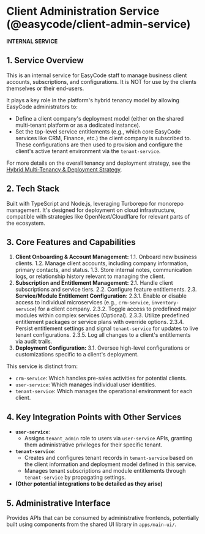 # Client Administration Service (@easycode/client-admin-service)

**INTERNAL SERVICE**

## 1. Service Overview

This is an internal service for EasyCode staff to manage business client accounts, subscriptions, and configurations. It is NOT for use by the clients themselves or their end-users.

It plays a key role in the platform's hybrid tenancy model by allowing EasyCode administrators to:
- Define a client company's deployment model (either on the shared multi-tenant platform or as a dedicated instance).
- Set the top-level service entitlements (e.g., which core EasyCode services like CRM, Finance, etc.) the client company is subscribed to.
These configurations are then used to provision and configure the client's active tenant environment via the `tenant-service`.

For more details on the overall tenancy and deployment strategy, see the [Hybrid Multi-Tenancy & Deployment Strategy](../../docs/architecture/hybrid-tenancy-and-deployment.md).

## 2. Tech Stack

Built with TypeScript and Node.js, leveraging Turborepo for monorepo management. It's designed for deployment on cloud infrastructure, compatible with strategies like OpenNext/Cloudflare for relevant parts of the ecosystem.

## 3. Core Features and Capabilities

1.  **Client Onboarding & Account Management:**
    1.1. Onboard new business clients.
    1.2. Manage client accounts, including company information, primary contacts, and status.
    1.3. Store internal notes, communication logs, or relationship history relevant to managing the client.
2.  **Subscription and Entitlement Management:**
    2.1. Handle client subscriptions and service tiers.
    2.2. Configure feature entitlements.
    2.3. **Service/Module Entitlement Configuration**:
        2.3.1. Enable or disable access to individual microservices (e.g., `crm-service`, `inventory-service`) for a client company.
        2.3.2. Toggle access to predefined major modules within complex services (Optional).
        2.3.3. Utilize predefined entitlement packages or service plans with override options.
        2.3.4. Persist entitlement settings and signal `tenant-service` for updates to live tenant configurations.
        2.3.5. Log all changes to a client's entitlements via audit trails.
3.  **Deployment Configuration:**
    3.1. Oversee high-level configurations or customizations specific to a client's deployment.

This service is distinct from:
- `crm-service`: Which handles pre-sales activities for potential clients.
- `user-service`: Which manages individual user identities.
- `tenant-service`: Which manages the operational environment for each client.

## 4. Key Integration Points with Other Services

-   **`user-service`**:
    -   Assigns `tenant_admin` role to users via `user-service` APIs, granting them administrative privileges for their specific tenant.
-   **`tenant-service`**:
    -   Creates and configures tenant records in `tenant-service` based on the client information and deployment model defined in this service.
    -   Manages tenant subscriptions and module entitlements through `tenant-service` by propagating settings.
-   **(Other potential integrations to be detailed as they arise)**

## 5. Administrative Interface

Provides APIs that can be consumed by administrative frontends, potentially built using components from the shared UI library in `apps/main-ui/`.
